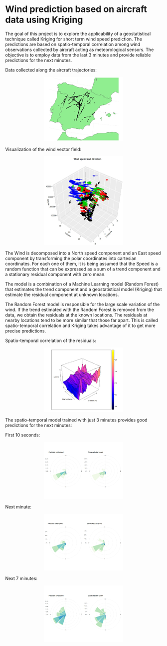 # Wind prediction based on aircraft data using Kriging

The goal of this project is to explore the applicability of a geostatistical
technique called Kriging for short term wind speed prediction. The predictions are based on spatio-temporal correlation among wind observations
collected by aircraft acting as meteorological sensors. The objective is to
employ data from the last 3 minutes and provide reliable predictions for the
next minutes.

Data collected along the aircraft trajectories:
<p align="center">
  <img src="https://github.com/DanielLapido/Kriging_Wind_Speed/blob/main/Figures/datapoints.jpeg" width=50% height=50%>
</p>


Visualization of the wind vector field:
<p align="center">
  <img src="https://github.com/DanielLapido/Kriging_Wind_Speed/blob/main/Figures/arrows.jpg" width=50% height=50%>
</p>

The Wind is decomposed into a North speed component and an East speed component by transforming the polar coordinates into cartesian coordinates.
For each one of them, it is being assumed that the Speed is a random function that can be expressed as a sum of a trend component and a stationary residual component with zero mean.

The model is a combination of a Machine Learning model (Random Forest) that estimates the trend component and a geostatistical model (Kriging) that estimate the residual component at unknown locations.

The Random Forest model is responsible for the large scale variation of the wind. If the trend estimated with the Random Forest is removed from the data, we obtain the residuals at the known locations. The residuals at nearby locations tend to be more similar that those far apart. This is called spatio-temporal correlation and Kriging takes advantage of it to get more precise predictions.

Spatio-temporal correlation of the residuals:
<p align="center">
  <img src="https://github.com/DanielLapido/Kriging_Wind_Speed/blob/main/Figures/north_variogram.jpeg" width=50% height=50%>
</p>


The spatio-temporal model trained with just 3 minutes provides good predictions for the next minutes:

First 10 seconds:
<p align="center">
  <img src="https://github.com/DanielLapido/Kriging_Wind_Speed/blob/main/Figures/presentation_rfwindrose10.jpeg" width=50% height=50%>
</p>

Next minute:
<p align="center">
  <img src="https://github.com/DanielLapido/Kriging_Wind_Speed/blob/main/Figures/rf_1mrose.jpeg" width=50% height=50%>
</p>

Next 7 minutes:
<p align="center">
  <img src="https://github.com/DanielLapido/Kriging_Wind_Speed/blob/main/Figures/rf5mrose.jpeg" width=50% height=50%>
</p>
